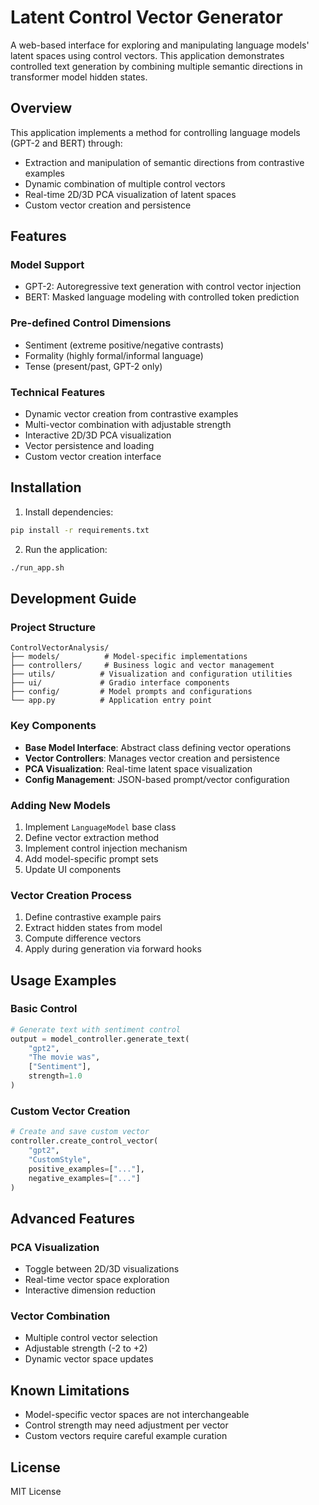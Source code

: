 # Latent Control Vector Generator

A web-based interface for exploring and manipulating language models' latent spaces using control vectors. This application demonstrates controlled text generation by combining multiple semantic directions in transformer model hidden states.

## Overview

This application implements a method for controlling language models (GPT-2 and BERT) through:
- Extraction and manipulation of semantic directions from contrastive examples
- Dynamic combination of multiple control vectors
- Real-time 2D/3D PCA visualization of latent spaces
- Custom vector creation and persistence

## Features

### Model Support
- GPT-2: Autoregressive text generation with control vector injection
- BERT: Masked language modeling with controlled token prediction

### Pre-defined Control Dimensions
- Sentiment (extreme positive/negative contrasts)
- Formality (highly formal/informal language)
- Tense (present/past, GPT-2 only)

### Technical Features
- Dynamic vector creation from contrastive examples
- Multi-vector combination with adjustable strength
- Interactive 2D/3D PCA visualization
- Vector persistence and loading
- Custom vector creation interface

## Installation

1. Install dependencies:
```bash
pip install -r requirements.txt
```

2. Run the application:
```bash
./run_app.sh
```

## Development Guide

### Project Structure
```
ControlVectorAnalysis/
├── models/          # Model-specific implementations
├── controllers/     # Business logic and vector management
├── utils/          # Visualization and configuration utilities
├── ui/             # Gradio interface components
├── config/         # Model prompts and configurations
└── app.py          # Application entry point
```

### Key Components
- **Base Model Interface**: Abstract class defining vector operations
- **Vector Controllers**: Manages vector creation and persistence
- **PCA Visualization**: Real-time latent space visualization
- **Config Management**: JSON-based prompt/vector configuration

### Adding New Models
1. Implement `LanguageModel` base class
2. Define vector extraction method
3. Implement control injection mechanism
4. Add model-specific prompt sets
5. Update UI components

### Vector Creation Process
1. Define contrastive example pairs
2. Extract hidden states from model
3. Compute difference vectors
4. Apply during generation via forward hooks

## Usage Examples

### Basic Control
```python
# Generate text with sentiment control
output = model_controller.generate_text(
    "gpt2",
    "The movie was",
    ["Sentiment"],
    strength=1.0
)
```

### Custom Vector Creation
```python
# Create and save custom vector
controller.create_control_vector(
    "gpt2",
    "CustomStyle",
    positive_examples=["..."],
    negative_examples=["..."]
)
```

## Advanced Features

### PCA Visualization
- Toggle between 2D/3D visualizations
- Real-time vector space exploration
- Interactive dimension reduction

### Vector Combination
- Multiple control vector selection
- Adjustable strength (-2 to +2)
- Dynamic vector space updates

## Known Limitations
- Model-specific vector spaces are not interchangeable
- Control strength may need adjustment per vector
- Custom vectors require careful example curation

## License

MIT License
